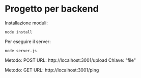 # Progetto per backend

Installazione moduli:
```
node install
```


Per eseguire il server:

```
node server.js
```

Metodo: POST
URL: http://localhost:3001/upload
Chiave: "file"

Metodo: GET
URL: http://localhost:3001/ping
